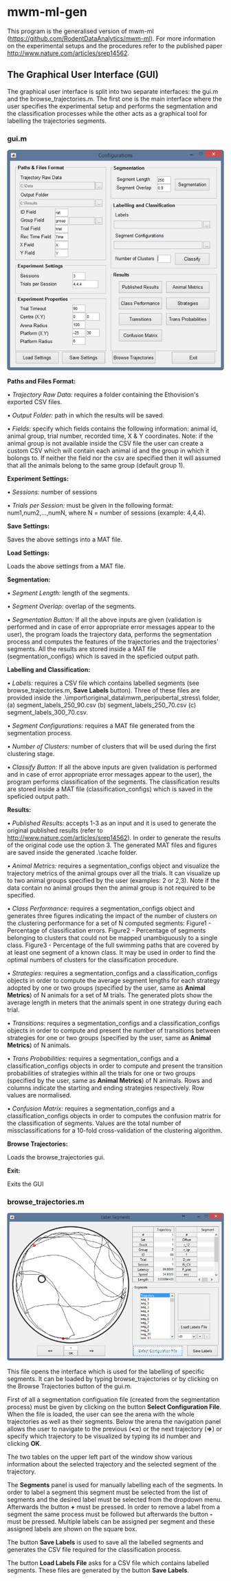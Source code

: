 # mwm-ml-gen
This program is the generalised version of mwm-ml (https://github.com/RodentDataAnalytics/mwm-ml). For more information on the experimental setups
and the procedures refer to the published paper http://www.nature.com/articles/srep14562.

## The Graphical User Interface (GUI)
The graphical user interface is split into two separate interfaces: the gui.m and the browse_trajectories.m. The first one is the main
interface where the user specifies the experimental setup and performs the segmentation and the classification processes while the other acts as a graphical tool for labelling the trajectories segments.

### gui.m
![GUI](gui.jpg?raw=true "GUI")

**Paths and Files Format:**

• *Trajectory Raw Data:* requires a folder containing the Ethovision's exported CSV files.  

• *Output Folder:* path in which the results will be saved.

• *Fields:* specify which fields contains the following information: animal id, animal group, trial number, recorded time, X & Y coordinates. Note: if the animal group is not available inside the CSV file the user can create a custom CSV which will contain each animal id and the group in which it bolongs to. If neither the field nor the csv are specified then it will assumed that all the animals belong to the same group (default group 1).

**Experiment Settings:**

• *Sessions:* number of sessions

• *Trials per Session:* must be given in the following format: num1,num2,...,numN, where N = number of sessions (example: 4,4,4).

**Save Settings:**

Saves the above settings into a MAT file.

**Load Settings:**

Loads the above settings from a MAT file.

**Segmentation:**

• *Segment Length:* length of the segments.

• *Segment Overlap:* overlap of the segments.

• *Segmentation Button:* If all the above inputs are given (validation is performed and in case of error appropriate error messages appear to the user), the program loads the trajectory data, performs the segmentation process and computes the features of the trajectories and the trajectories' segments. All the results are stored inside a MAT file (segmentation_configs) which is saved in the speficied output path.

**Labelling and Classification:**

• *Labels:* requires a CSV file which contains labelled segments (see browse_trajectories.m, **Save Labels** button). Three of 
these files are provided inside the .\import\original_data\mwm_peripubertal_stress\ folder, (a) segment_labels_250_90.csv (b) segment_labels_250_70.csv (c) segment_labels_300_70.csv.

• *Segment Configurations:* requires a MAT file generated from the segmentation process.

• *Number of Clusters:* number of clusters that will be used during the first clustering stage.

• *Classify Button:* If all the above inputs are given (validation is performed and in case of error appropriate error messages appear to the user), the program performs classification of the segments. The classification results are stored inside a MAT file (classification_configs) which is saved in the speficied output path.

**Results:**

• *Published Results:* accepts 1-3 as an input and it is used to generate the original published results (refer to http://www.nature.com/articles/srep14562). In order to generate the results of the original code use the option 3. The generated MAT files and figures are saved inside the generated .\cache folder.

• *Animal Metrics:* requires a segmentation_configs object and visualize the trajectory metrics of the animal groups over all the trials. It can visualize up to two animal groups specified by the user (examples: 2 or 2,3). Note if the data contain no animal groups then the animal group is not required to be specified.

• *Class Performance:* requires a segmentation_configs object and generates three figures indicating the impact of the number of clusters on the clustering performance for a set of N computed segments: Figure1 - Percentage of classification errors. Figure2 - Percentage of segments belonging to clusters that could not be mapped unambiguously to a single class. Figure3 - Percentage of the full swimming paths that are covered by at least one segment of a known class. It may be used in order to find the optimal numbers of clusters for the classification procedure.

• *Strategies:* requires a segmentation_configs and a classification_configs objects in order to compute the average segment lengths for each strategy adopted by one or two groups (specified by the user, same as **Animal Metrics**) of N animals for a set of M trials. The generated plots show the average length in meters that the animals spent in one strategy during each trial.

• *Transitions:* requires a segmentation_configs and a classification_configs objects in order to compute and present the number of transitions between strategies for one or two groups (specified by the user, same as **Animal Metrics**) of N animals.

• *Trans Probabilities:* requires a segmentation_configs and a classification_configs objects in order to compute and present the transition probabilities of strategies within all the trials for one or two groups (specified by the user, same as **Animal Metrics**) of N animals. Rows and columns indicate the starting and ending strategies respectively. Row values are normalised.

• *Confusion Matrix:* requires a segmentation_configs and a classification_configs objects in order to computes the confusion matrix for the classification of segments. Values are the total number of missclassifications for a 10-fold cross-validation of the clustering algorithm.

**Browse Trajectories:**

Loads the browse_trajectories gui. 

**Exit:**

Exits the GUI

### browse_trajectories.m
![BROWSE](browse_trajectories.jpg?raw=true "BROWSE")

This file opens the interface which is used for the labelling of specific segments. It can be loaded by typing browse_trajectories or by clicking on the Browse Trajectories button of the gui.m.

First of all a segmentation configuation file (created from the segmentation process) must be given by clicking on the button
**Select Configuration File**. When the file is loaded, the user can see the arena with the whole trajectories as well as 
their segments. Below the arena the navigation panel allows the user to navigate to the previous (**<=**) or the 
next trajectory (**=>**) or specify which trajectory to be visualized by typing its id number and clicking **OK**.

The two tables on the upper left part of the window show various information about the selected trajectory and the
selected segment of the trajectory.

The **Segments** panel is used for manually labelling each of the segments. In order to label a segment this segment must be
selected from the list of segments and the desired label must be selected from the dropdown menu. Afterwards the button **+** must
be pressed. In order to remove a label from a segment the same process must be followed but afterwards the button **-** must
be pressed. Multiple labels can be assigned per segment and these assigned labels are shown on the square box.

The button **Save Labels** is used to save all the labelled segments and generates the CSV file required for the classification process.

The button **Load Labels File** asks for a CSV file which contains labelled segments. These files are generated by the button **Save Labels**.
